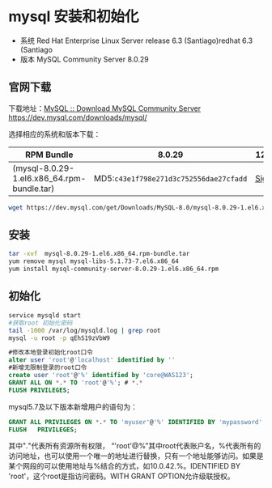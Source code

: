 # mysql 安装和初始化

* 系统  Red Hat Enterprise Linux Server release 6.3 (Santiago)redhat 6.3 (Santiago
* 版本  MySQL Community Server 8.0.29

## 官网下载

下载地址：[MySQL :: Download MySQL Community Server](https://dev.mysql.com/downloads/mysql/)   https://dev.mysql.com/downloads/mysql/

选择相应的系统和版本下载：

| **RPM Bundle**                       | 8.0.29                                   | 1263.1M                                                                                           | [Download](https://dev.mysql.com/downloads/file/?id=511408) |
| ------------------------------------------ | ---------------------------------------- | ------------------------------------------------------------------------------------------------- | -------------------------------------------------------- |
| (mysql-8.0.29-1.el6.x86_64.rpm-bundle.tar) | MD5:`c43e1f798e271d3c752556dae27cfadd` | [Signature](https://dev.mysql.com/downloads/gpg/?file=mysql-8.0.29-1.el6.x86_64.rpm-bundle.tar&p=23) |                                                          |

```bash
wget https://dev.mysql.com/get/Downloads/MySQL-8.0/mysql-8.0.29-1.el6.x86_64.rpm-bundle.tar
```

## 安装

```bash
tar -xvf  mysql-8.0.29-1.el6.x86_64.rpm-bundle.tar
yum remove mysql mysql-libs-5.1.73-7.el6.x86_64
yum install mysql-community-server-8.0.29-1.el6.x86_64.rpm
```

## 初始化

```bash
service mysqld start
#获取root 初始化密码
tail -1000 /var/log/mysqld.log | grep root
mysql -u root -p qEhS19zVbW9
```

```sql
#修改本地登录初始化root口令
alter user 'root'@'localhost' identified by ''
#新增无限制登录的root口令
create user 'root'@'%' identified by 'core@WAS123';
GRANT ALL ON *.* TO 'root'@'%'; # *.*
FLUSH PRIVILEGES;
```

mysql5.7及以下版本新增用户的语句为：

```sql
GRANT ALL PRIVILEGES ON *.* TO 'myuser'@'%' IDENTIFIED BY 'mypassword' WITH GRANT OPTION;
FLUSH   PRIVILEGES;
```

其中"*.*"代表所有资源所有权限， “'root'@%”其中root代表账户名，%代表所有的访问地址，也可以使用一个唯一的地址进行替换，只有一个地址能够访问。如果是某个网段的可以使用地址与%结合的方式，如10.0.42.%。IDENTIFIED BY 'root'，这个root是指访问密码。WITH GRANT OPTION允许级联授权。
